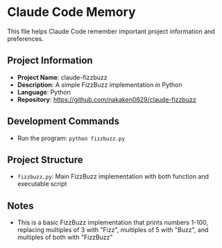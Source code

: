 # Claude Code Memory

This file helps Claude Code remember important project information and preferences.

## Project Information
- **Project Name**: claude-fizzbuzz
- **Description**: A simple FizzBuzz implementation in Python
- **Language**: Python
- **Repository**: https://github.com/nakaken0629/claude-fizzbuzz

## Development Commands
- Run the program: `python fizzbuzz.py`

## Project Structure
- `fizzbuzz.py`: Main FizzBuzz implementation with both function and executable script

## Notes
- This is a basic FizzBuzz implementation that prints numbers 1-100, replacing multiples of 3 with "Fizz", multiples of 5 with "Buzz", and multiples of both with "FizzBuzz"